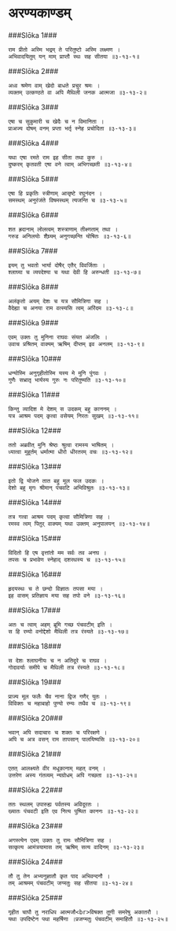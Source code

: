 अरण्यकाण्डम्
===============================


###Slōka 1###


    राम प्रीतो अस्मि भद्रम् ते परितुष्टो अस्मि लक्ष्मण ।
    अभिवादयितुम् यन् माम् प्राप्तौ स्थः सह सीतया ॥३-१३-१॥


###Slōka 2###


    अध्व श्रमेण वाम् खेदो बाधते प्रचुर श्रमः ।
    व्यक्तम् उत्कण्ठते वा अपि मैथिली जनक आत्मजा ॥३-१३-२॥


###Slōka 3###


    एषा च सुकुमारी च खेदैः च न विमानिता ।
    प्राअज्य दोषम् वनम् प्रप्ता भर्तृ स्नेह प्रचोदिता ॥३-१३-३॥


###Slōka 4###


    यथा एषा रमते राम इह सीता तथा कुरु ।
    दुष्करम् कृतवती एषा वने त्वाम् अभिगच्छती ॥३-१३-४॥


###Slōka 5###


    एषा हि प्रकृतिः स्त्रीणाम् आसृष्टे रघुनंदन ।
    समस्थम् अनुरंजंते विषमस्थम् त्यजन्ति च ॥३-१३-५॥


###Slōka 6###


    शत ह्रदानाम् लोलत्वम् शस्त्राणाम् तीक्ष्णताम् तथा ।
    गरुड अनिलयोः शैघ्र्यम् अनुगच्छन्ति योषितः ॥३-१३-६॥


###Slōka 7###


    इयम् तु भवतो भार्या दोषैर् एतैर् विवर्जिताः ।
    श्लाघ्या च व्यपदेश्या च यथा देवी हि अरुन्धती ॥३-१३-७॥


###Slōka 8###


    अलंकृतो अयम् देशः च यत्र सौमित्रिणा सह ।
    वैदेह्या च अनया राम वत्स्यसि त्वम् अरिंदम ॥३-१३-८॥


###Slōka 9###


    एवम् उक्तः तु मुनिना राघवः संयत अंजलिः ।
    उवाच प्रश्रितम् वाक्यम् ऋषिम् दीप्तम् इव अनलम् ॥३-१३-९॥


###Slōka 10###


    धन्योस्मि अनुगृहीतोस्मि यस्य मे मुनि पुंगवः ।
    गुणैः सभ्रातृ भार्यस्य गुरुः नः परितुष्यति ॥३-१३-१०॥


###Slōka 11###


    किन्तु व्यादिश मे देशम् स उदकम् बहु काननम् ।
    यत्र आश्रम पदम् कृत्वा वसेयम् निरतः सुखम् ॥३-१३-११॥


###Slōka 12###


    ततो अब्रवीत् मुनि श्रेष्ठः श्रुत्वा रामस्य भाषितम् ।
    ध्यात्वा मुहूर्तम् धर्मात्मा धीरो धीरतरम् वचः ॥३-१३-१२॥


###Slōka 13###


    इतो द्वि योजने तात बहु मूल फल उदकः ।
    देशो बहु मृगः श्रीमान् पंचवटि अभिविश्रुतः ॥३-१३-१३॥


###Slōka 14###


    तत्र गत्वा आश्रम पदम् कृत्वा सौमित्रिणा सह ।
    रमस्व त्वम् पितुर् वाक्यम् यथा उक्तम् अनुपालयन् ॥३-१३-१४॥


###Slōka 15###


    विदितो हि एष वृत्तांतो मम सर्वः तव अनघ ।
    तपसः च प्रभावेण स्नेहाद् दशरथस्य च ॥३-१३-१५॥


###Slōka 16###


    हृदयस्थः च ते छन्दो विज्ञातः तपसा मया ।
    इह वासम् प्रतिज्ञाय मया सह तपो वने ॥३-१३-१६॥


###Slōka 17###


    अतः च त्वाम् अहम् ब्रूमि गच्छ पंचवटीम् इति ।
    स हि रम्यो वनोद्देशो मैथिली तत्र रंस्यते ॥३-१३-१७॥


###Slōka 18###


    स देशः श्लाघनीयः च न अतिदूरे च राघव ।
    गोदावर्याः समीपे च मैथिली तत्र रंस्यते ॥३-१३-१८॥


###Slōka 19###


    प्राज्य मूल फलैः चैव नाना द्विज गणैर् युतः ।
    विविक्तः च महाबाहो पुण्यो रम्यः तथैव च ॥३-१३-१९॥


###Slōka 20###


    भवान् अपि सदाचारः च शक्तः च परिरक्षणे ।
    अपि च अत्र वसन् राम तापसान् पालयिष्यसि ॥३-१३-२०॥


###Slōka 21###


    एतत् आलक्ष्यते वीर मधूकानाम् महत् वनम् ।
    उत्तरेण अस्य गंतव्यम् न्यग्रोधम् अपि गच्छता ॥३-१३-२१॥


###Slōka 22###


    ततः स्थलम् उपारुह्य पर्वतस्य अविदूरतः ।
    ख्यातः पंचवटी इति एव नित्य पुष्पित काननः ॥३-१३-२२॥


###Slōka 23###


    अगस्त्येन एवम् उक्तः तु रामः सौमित्रिणा सह ।
    सत्कृत्य आमंत्रयामास तम् ऋषिम् सत्य वादिनम् ॥३-१३-२३॥


###Slōka 24###


    तौ तु तेन अभ्यनुज्ञातौ कृत पाद अभिवन्दनौ ।
    तम् आश्रमम् पंचवटीम् जग्मतुः सह सीतया ॥३-१३-२४॥


###Slōka 25###


    गृहीत चापौ तु नराधिप आत्मजौ<br>विषक्त तूणी समरेषु अकातरौ ।
    यथा उपदिष्टेन पथा महर्षिणा ।प्रजग्मतुः पंचवटीम् समाहितौ ॥३-१३-२५॥


